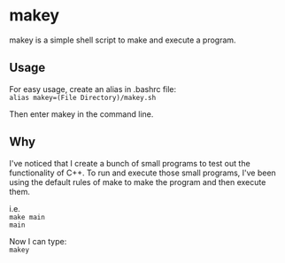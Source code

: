 # makey
makey is a simple shell script to make and execute a program.

## Usage
For easy usage, create an alias in .bashrc file:  
`alias makey=(File Directory)/makey.sh`

Then enter makey in the command line.

## Why
I've noticed that I create a bunch of small programs to test out the functionality of C++. To run and execute those small programs, I've been using the default rules of make to make the program and then execute them.

i.e.  
`make main`  
`main`

Now I can type:  
`makey`
